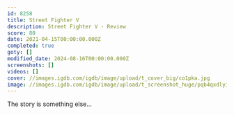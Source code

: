 ```yaml
---
id: 8258
title: Street Fighter V
description: Street Fighter V - Review
score: 80
date: 2021-04-15T00:00:00.000Z
completed: true
goty: []
modified_date: 2024-08-16T00:00:00.000Z
screenshots: []
videos: []
cover: //images.igdb.com/igdb/image/upload/t_cover_big/co1pka.jpg
image: //images.igdb.com/igdb/image/upload/t_screenshot_huge/pqb4qxdlyick19j3kbes.jpg
---
```

The story is something else...